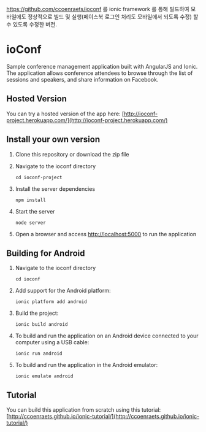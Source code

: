 

https://github.com/ccoenraets/ioconf 를 ionic framework 를 통해 빌드하여
모바일에도 정상적으로 빌드 및 실행(페이스북 로그인 처리도 모바일에서 되도록 수정) 할 수 있도록 수정한 버전.

# ioConf

Sample conference management application built with AngularJS and Ionic. The application allows conference attendees to browse through the list of sessions and speakers, and share information on Facebook.

## Hosted Version

You can try a hosted version of the app here: [http://ioconf-project.herokuapp.com/](http://ioconf-project.herokuapp.com/)

## Install your own version

1. Clone this repository or download the zip file

1. Navigate to the ioconf directory

    ```
    cd ioconf-project
    ```
    
1. Install the server dependencies
    
    ```
    npm install
    ```
 
2. Start the server

    ```
    node server
    ```
    
3. Open a browser and access [http://localhost:5000](http://localhost:5000) to run the application
    

## Building for Android

1. Navigate to the ioconf directory
    
    ```
    cd ioconf
    ```
2. Add support for the Android platform:

    ```
    ionic platform add android
    ```

3. Build the project:

    ```
    ionic build android
    ```
    
4. To build and run the application on an Android device connected to your computer using a USB cable:

    ```
    ionic run android
    ```
    
5. To build and run the application in the Android emulator:

    ```
    ionic emulate android
    ```

## Tutorial

You can build this application from scratch using this tutorial: [http://ccoenraets.github.io/ionic-tutorial/](http://ccoenraets.github.io/ionic-tutorial/)


